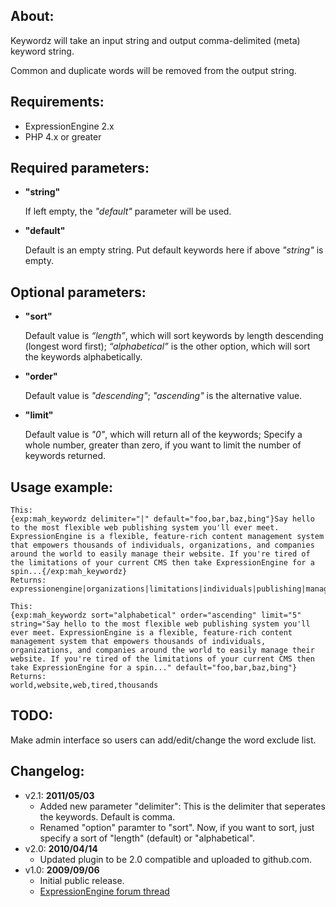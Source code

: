 ## About:

Keywordz will take an input string and output comma-delimited (meta) keyword string.

Common and duplicate words will be removed from the output string.

## Requirements:

* ExpressionEngine 2.x
* PHP 4.x or greater

## Required parameters:

* __"string"__
    
    If left empty, the _"default"_ parameter will be used.

* __"default"__
    
    Default is an empty string. Put default keywords here if above _"string"_ is empty.

## Optional parameters:

* __"sort"__
    
    Default value is _“length”_, which will sort keywords by length descending (longest word first); _“alphabetical”_ is the other option, which will sort the keywords alphabetically.

* __"order"__
    
    Default value is _"descending"_; _"ascending"_ is the alternative value.

* __"limit"__
    
    Default value is _"0"_, which will return all of the keywords; Specify a whole number, greater than zero, if you want to limit the number of keywords returned.

## Usage example:

    This: 
    {exp:mah_keywordz delimiter="|" default="foo,bar,baz,bing"}Say hello to the most flexible web publishing system you'll ever meet. ExpressionEngine is a flexible, feature-rich content management system that empowers thousands of individuals, organizations, and companies around the world to easily manage their website. If you're tired of the limitations of your current CMS then take ExpressionEngine for a spin...{/exp:mah_keywordz}
    Returns: 
    expressionengine|organizations|limitations|individuals|publishing|management|companies|thousands|flexible|empowers|content|website|feature|current|easily|system|manage|tired|world|spin|meet|rich|web|cms

    This: 
    {exp:mah_keywordz sort="alphabetical" order="ascending" limit="5" string="Say hello to the most flexible web publishing system you'll ever meet. ExpressionEngine is a flexible, feature-rich content management system that empowers thousands of individuals, organizations, and companies around the world to easily manage their website. If you're tired of the limitations of your current CMS then take ExpressionEngine for a spin..." default="foo,bar,baz,bing"}
    Returns: 
    world,website,web,tired,thousands

## TODO:

Make admin interface so users can add/edit/change the word exclude list.

## Changelog:

* v2.1: __2011/05/03__
	* Added new parameter "delimiter": This is the delimiter that seperates the keywords. Default is comma.
	* Renamed "option" paramter to "sort". Now, if you want to sort, just specify a sort of "length" (default) or "alphabetical".
* v2.0: __2010/04/14__
	* Updated plugin to be 2.0 compatible and uploaded to github.com.
* v1.0: __2009/09/06__
	* Initial public release.
	* [ExpressionEngine forum thread](http://expressionengine.com/forums/viewthread/128406/)